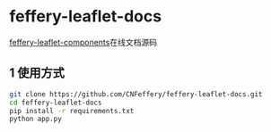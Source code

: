 # feffery-leaflet-docs

<a href='https://github.com/CNFeffery/feffery-leaflet-components' target='_blank'>feffery-leaflet-components</a>在线文档源码

## 1 使用方式

```bash
git clone https://github.com/CNFeffery/feffery-leaflet-docs.git
cd feffery-leaflet-docs
pip install -r requirements.txt
python app.py
```
